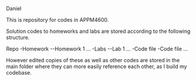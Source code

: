 Daniel

This is repository for codes in APPM4600.

Solution codes to homeworks and labs are stored according to the following structure.

Repo
-Homework
--Homework 1
	...
-Labs
--Lab 1
	...
-Code file
-Code file
	...

However edited copies of these as well as other codes are stored in the main folder where they can more easily reference each other, as I build my codebase.
